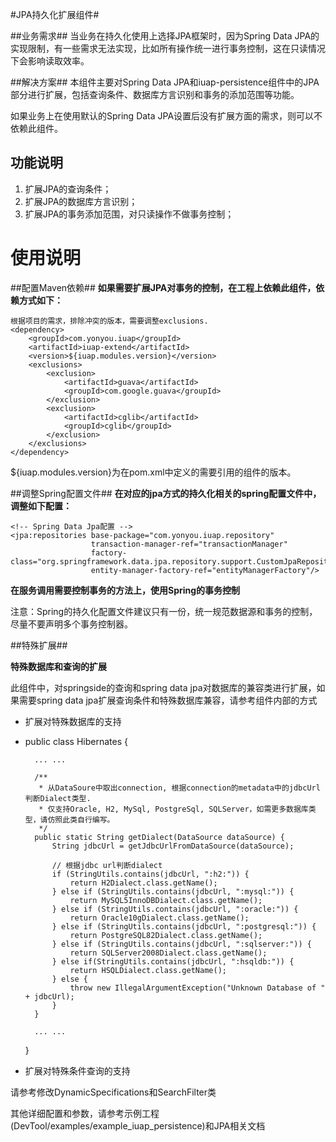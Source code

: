 #JPA持久化扩展组件#

##业务需求##
当业务在持久化使用上选择JPA框架时，因为Spring Data JPA的实现限制，有一些需求无法实现，比如所有操作统一进行事务控制，这在只读情况下会影响读取效率。

##解决方案##
本组件主要对Spring Data JPA和iuap-persistence组件中的JPA部分进行扩展，包括查询条件、数据库方言识别和事务的添加范围等功能。

如果业务上在使用默认的Spring Data JPA设置后没有扩展方面的需求，则可以不依赖此组件。

## 功能说明 ##
1.	扩展JPA的查询条件；
2.	扩展JPA的数据库方言识别；
3.	扩展JPA的事务添加范围，对只读操作不做事务控制；

# 使用说明 #

##配置Maven依赖##
**如果需要扩展JPA对事务的控制，在工程上依赖此组件，依赖方式如下：**

    根据项目的需求，排除冲突的版本，需要调整exclusions.
    <dependency>
        <groupId>com.yonyou.iuap</groupId>
        <artifactId>iuap-extend</artifactId>
        <version>${iuap.modules.version}</version>
        <exclusions>
            <exclusion>
                <artifactId>guava</artifactId>
                <groupId>com.google.guava</groupId>
            </exclusion>
            <exclusion>
                <artifactId>cglib</artifactId>
                <groupId>cglib</groupId>
            </exclusion>
        </exclusions>
    </dependency>

${iuap.modules.version}为在pom.xml中定义的需要引用的组件的版本。

##调整Spring配置文件##
**在对应的jpa方式的持久化相关的spring配置文件中，调整如下配置：**

    <!-- Spring Data Jpa配置 -->
    <jpa:repositories base-package="com.yonyou.iuap.repository"
                      transaction-manager-ref="transactionManager"
                      factory-class="org.springframework.data.jpa.repository.support.CustomJpaRepositoryFactoryBean"
                      entity-manager-factory-ref="entityManagerFactory"/>

	
**在服务调用需要控制事务的方法上，使用Spring的事务控制**

注意：Spring的持久化配置文件建议只有一份，统一规范数据源和事务的控制，尽量不要声明多个事务控制器。

##特殊扩展##

**特殊数据库和查询的扩展**

此组件中，对springside的查询和spring data jpa对数据库的兼容类进行扩展，如果需要spring data jpa扩展查询条件和特殊数据库兼容，请参考组件内部的方式

- 扩展对特殊数据库的支持
- 
	public class Hibernates {
		
		... ...
	
		/**
		 * 从DataSoure中取出connection, 根据connection的metadata中的jdbcUrl判断Dialect类型.
		 * 仅支持Oracle, H2, MySql, PostgreSql, SQLServer，如需更多数据库类型，请仿照此类自行编写。
		 */
		public static String getDialect(DataSource dataSource) {
			String jdbcUrl = getJdbcUrlFromDataSource(dataSource);
	
			// 根据jdbc url判断dialect
			if (StringUtils.contains(jdbcUrl, ":h2:")) {
				return H2Dialect.class.getName();
			} else if (StringUtils.contains(jdbcUrl, ":mysql:")) {
				return MySQL5InnoDBDialect.class.getName();
			} else if (StringUtils.contains(jdbcUrl, ":oracle:")) {
				return Oracle10gDialect.class.getName();
			} else if (StringUtils.contains(jdbcUrl, ":postgresql:")) {
				return PostgreSQL82Dialect.class.getName();
			} else if (StringUtils.contains(jdbcUrl, ":sqlserver:")) {
				return SQLServer2008Dialect.class.getName();
			} else if(StringUtils.contains(jdbcUrl, ":hsqldb:")) {
				return HSQLDialect.class.getName();
			} else {
				throw new IllegalArgumentException("Unknown Database of " + jdbcUrl);
			}
		}
	
		... ...
	}

- 扩展对特殊条件查询的支持

请参考修改DynamicSpecifications和SearchFilter类


其他详细配置和参数，请参考示例工程(DevTool/examples/example\_iuap\_persistence)和JPA相关文档